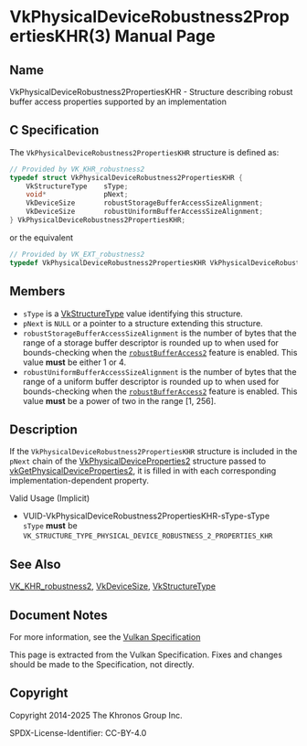 # VkPhysicalDeviceRobustness2PropertiesKHR(3) Manual Page

## Name

VkPhysicalDeviceRobustness2PropertiesKHR - Structure describing robust buffer access properties supported by an implementation



## [](#_c_specification)C Specification

The `VkPhysicalDeviceRobustness2PropertiesKHR` structure is defined as:

```c++
// Provided by VK_KHR_robustness2
typedef struct VkPhysicalDeviceRobustness2PropertiesKHR {
    VkStructureType    sType;
    void*              pNext;
    VkDeviceSize       robustStorageBufferAccessSizeAlignment;
    VkDeviceSize       robustUniformBufferAccessSizeAlignment;
} VkPhysicalDeviceRobustness2PropertiesKHR;
```

or the equivalent

```c++
// Provided by VK_EXT_robustness2
typedef VkPhysicalDeviceRobustness2PropertiesKHR VkPhysicalDeviceRobustness2PropertiesEXT;
```

## [](#_members)Members

- `sType` is a [VkStructureType](https://registry.khronos.org/vulkan/specs/latest/man/html/VkStructureType.html) value identifying this structure.
- `pNext` is `NULL` or a pointer to a structure extending this structure.
- []()`robustStorageBufferAccessSizeAlignment` is the number of bytes that the range of a storage buffer descriptor is rounded up to when used for bounds-checking when the [`robustBufferAccess2`](https://registry.khronos.org/vulkan/specs/latest/html/vkspec.html#features-robustBufferAccess2) feature is enabled. This value **must** be either 1 or 4.
- []()`robustUniformBufferAccessSizeAlignment` is the number of bytes that the range of a uniform buffer descriptor is rounded up to when used for bounds-checking when the [`robustBufferAccess2`](https://registry.khronos.org/vulkan/specs/latest/html/vkspec.html#features-robustBufferAccess2) feature is enabled. This value **must** be a power of two in the range \[1, 256].

## [](#_description)Description

If the `VkPhysicalDeviceRobustness2PropertiesKHR` structure is included in the `pNext` chain of the [VkPhysicalDeviceProperties2](https://registry.khronos.org/vulkan/specs/latest/man/html/VkPhysicalDeviceProperties2.html) structure passed to [vkGetPhysicalDeviceProperties2](https://registry.khronos.org/vulkan/specs/latest/man/html/vkGetPhysicalDeviceProperties2.html), it is filled in with each corresponding implementation-dependent property.

Valid Usage (Implicit)

- [](#VUID-VkPhysicalDeviceRobustness2PropertiesKHR-sType-sType)VUID-VkPhysicalDeviceRobustness2PropertiesKHR-sType-sType  
  `sType` **must** be `VK_STRUCTURE_TYPE_PHYSICAL_DEVICE_ROBUSTNESS_2_PROPERTIES_KHR`

## [](#_see_also)See Also

[VK\_KHR\_robustness2](https://registry.khronos.org/vulkan/specs/latest/man/html/VK_KHR_robustness2.html), [VkDeviceSize](https://registry.khronos.org/vulkan/specs/latest/man/html/VkDeviceSize.html), [VkStructureType](https://registry.khronos.org/vulkan/specs/latest/man/html/VkStructureType.html)

## [](#_document_notes)Document Notes

For more information, see the [Vulkan Specification](https://registry.khronos.org/vulkan/specs/latest/html/vkspec.html#VkPhysicalDeviceRobustness2PropertiesKHR)

This page is extracted from the Vulkan Specification. Fixes and changes should be made to the Specification, not directly.

## [](#_copyright)Copyright

Copyright 2014-2025 The Khronos Group Inc.

SPDX-License-Identifier: CC-BY-4.0